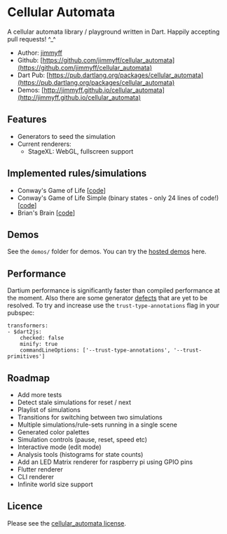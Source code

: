 # Cellular Automata
  
A cellular automata library / playground written in Dart. Happily accepting pull requests! ^_^
 
 * Author: [jimmyff](https://github.com/jimmyff)
 * Github: [https://github.com/jimmyff/cellular_automata](https://github.com/jimmyff/cellular_automata)
 * Dart Pub: [https://pub.dartlang.org/packages/cellular_automata](https://pub.dartlang.org/packages/cellular_automata)
 * Demos: [http://jimmyff.github.io/cellular_automata](http://jimmyff.github.io/cellular_automata)
  
## Features

 * Generators to seed the simulation
 * Current renderers:
   * StageXL: WebGL, fullscreen support
  
## Implemented rules/simulations
  
 * Conway's Game of Life [[code](https://github.com/jimmyff/cellular_automata/blob/master/lib/src/rules/game_of_life.dart)]
 * Conway's Game of Life Simple (binary states - only 24 lines of code!) [[code](https://github.com/jimmyff/cellular_automata/blob/master/lib/src/rules/game_of_life_simple.dart)]
 * Brian's Brain [[code](https://github.com/jimmyff/cellular_automata/blob/master/lib/src/rules/brians_brain.dart)]
  
## Demos
  
See the `demos/` folder for demos. You can try the [hosted demos](http://jimmyff.github.io/cellular_automata) here.
  
## Performance

Dartium performance is significantly faster than compiled performance at the moment. Also there are some generator [defects](https://github.com/dart-lang/sdk/issues/30049) that are yet to be resolved. To try and increase use the `trust-type-annotations` flag in your pubspec:

```
transformers:
- $dart2js:
    checked: false
    minify: true
    commandLineOptions: ['--trust-type-annotations', '--trust-primitives']

```
  
## Roadmap

 * Add more tests
 * Detect stale simulations for reset / next
 * Playlist of simulations
 * Transitions for switching between two simulations
 * Multiple simulations/rule-sets running in a single scene
 * Generated color palettes
 * Simulation controls (pause, reset, speed etc)
 * Interactive mode (edit mode)
 * Analysis tools (histograms for state counts)
 * Add an LED Matrix renderer for raspberry pi using GPIO pins
 * Flutter renderer
 * CLI renderer
 * Infinite world size support
  
## Licence
   
Please see the [cellular_automata license](https://github.com/jimmyff/cellular_automata/blob/master/LICENSE).